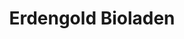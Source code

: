 ---
title: "Erdengold Bioladen"
url: /klagenfurt-am-woerthersee/erdengold-bioladen/
shop: Allgemein
---